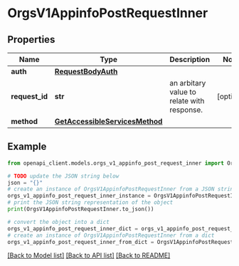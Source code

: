 # OrgsV1AppinfoPostRequestInner


## Properties

Name | Type | Description | Notes
------------ | ------------- | ------------- | -------------
**auth** | [**RequestBodyAuth**](RequestBodyAuth.md) |  | 
**request_id** | **str** | an arbitary value to relate with response. | [optional] 
**method** | [**GetAccessibleServicesMethod**](GetAccessibleServicesMethod.md) |  | 

## Example

```python
from openapi_client.models.orgs_v1_appinfo_post_request_inner import OrgsV1AppinfoPostRequestInner

# TODO update the JSON string below
json = "{}"
# create an instance of OrgsV1AppinfoPostRequestInner from a JSON string
orgs_v1_appinfo_post_request_inner_instance = OrgsV1AppinfoPostRequestInner.from_json(json)
# print the JSON string representation of the object
print(OrgsV1AppinfoPostRequestInner.to_json())

# convert the object into a dict
orgs_v1_appinfo_post_request_inner_dict = orgs_v1_appinfo_post_request_inner_instance.to_dict()
# create an instance of OrgsV1AppinfoPostRequestInner from a dict
orgs_v1_appinfo_post_request_inner_from_dict = OrgsV1AppinfoPostRequestInner.from_dict(orgs_v1_appinfo_post_request_inner_dict)
```
[[Back to Model list]](../README.md#documentation-for-models) [[Back to API list]](../README.md#documentation-for-api-endpoints) [[Back to README]](../README.md)


